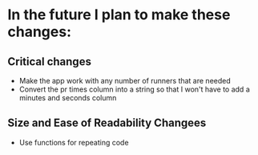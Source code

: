 # In the future I plan to make these changes:

## Critical changes
* Make the app work with any number of runners that are needed
* Convert the pr times column into a string so that I won't have to add a minutes and seconds column

## Size and Ease of Readability Changees
* Use functions for repeating code
